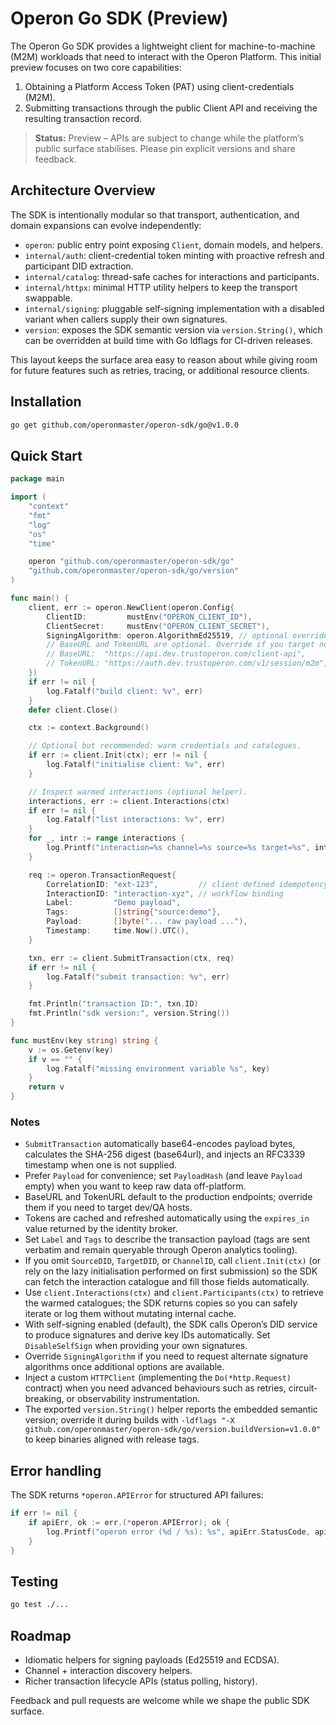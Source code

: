 # Operon Go SDK (Preview)

The Operon Go SDK provides a lightweight client for machine-to-machine (M2M)
workloads that need to interact with the Operon Platform. This initial preview
focuses on two core capabilities:

1. Obtaining a Platform Access Token (PAT) using client-credentials (M2M).
2. Submitting transactions through the public Client API and receiving the
   resulting transaction record.

> **Status:** Preview – APIs are subject to change while the platform’s public
> surface stabilises. Please pin explicit versions and share feedback.

## Architecture Overview

The SDK is intentionally modular so that transport, authentication, and domain
expansions can evolve independently:

- `operon`: public entry point exposing `Client`, domain models, and helpers.
- `internal/auth`: client-credential token minting with proactive refresh and
  participant DID extraction.
- `internal/catalog`: thread-safe caches for interactions and participants.
- `internal/httpx`: minimal HTTP utility helpers to keep the transport swappable.
- `internal/signing`: pluggable self-signing implementation with a disabled
  variant when callers supply their own signatures.
- `version`: exposes the SDK semantic version via `version.String()`, which can
  be overridden at build time with Go ldflags for CI-driven releases.

This layout keeps the surface area easy to reason about while giving room for
future features such as retries, tracing, or additional resource clients.

## Installation

```bash
go get github.com/operonmaster/operon-sdk/go@v1.0.0
```

## Quick Start

```go
package main

import (
    "context"
    "fmt"
    "log"
    "os"
    "time"

    operon "github.com/operonmaster/operon-sdk/go"
    "github.com/operonmaster/operon-sdk/go/version"
)

func main() {
    client, err := operon.NewClient(operon.Config{
        ClientID:         mustEnv("OPERON_CLIENT_ID"),
        ClientSecret:     mustEnv("OPERON_CLIENT_SECRET"),
        SigningAlgorithm: operon.AlgorithmEd25519, // optional override
        // BaseURL and TokenURL are optional. Override if you target non-production environments:
        // BaseURL:  "https://api.dev.trustoperon.com/client-api",
        // TokenURL: "https://auth.dev.trustoperon.com/v1/session/m2m",
    })
    if err != nil {
        log.Fatalf("build client: %v", err)
    }
    defer client.Close()

    ctx := context.Background()

    // Optional but recommended: warm credentials and catalogues.
    if err := client.Init(ctx); err != nil {
        log.Fatalf("initialise client: %v", err)
    }

    // Inspect warmed interactions (optional helper).
    interactions, err := client.Interactions(ctx)
    if err != nil {
        log.Fatalf("list interactions: %v", err)
    }
    for _, intr := range interactions {
        log.Printf("interaction=%s channel=%s source=%s target=%s", intr.ID, intr.ChannelID, intr.SourceDID, intr.TargetDID)
    }

    req := operon.TransactionRequest{
        CorrelationID: "ext-123",         // client defined idempotency key
        InteractionID: "interaction-xyz", // workflow binding
        Label:         "Demo payload",
        Tags:          []string{"source:demo"},
        Payload:       []byte("... raw payload ..."),
        Timestamp:     time.Now().UTC(),
    }

    txn, err := client.SubmitTransaction(ctx, req)
    if err != nil {
        log.Fatalf("submit transaction: %v", err)
    }

    fmt.Println("transaction ID:", txn.ID)
    fmt.Println("sdk version:", version.String())
}

func mustEnv(key string) string {
    v := os.Getenv(key)
    if v == "" {
        log.Fatalf("missing environment variable %s", key)
    }
    return v
}
```


### Notes

- `SubmitTransaction` automatically base64-encodes payload bytes, calculates the
  SHA-256 digest (base64url), and injects an RFC3339 timestamp when one is not
  supplied.
- Prefer `Payload` for convenience; set `PayloadHash` (and leave `Payload` empty)
  when you want to keep raw data off-platform.
- BaseURL and TokenURL default to the production endpoints; override them if you
  need to target dev/QA hosts.
- Tokens are cached and refreshed automatically using the `expires_in` value
  returned by the identity broker.
- Set `Label` and `Tags` to describe the transaction payload (tags are sent verbatim and remain queryable through Operon analytics tooling).
- If you omit `SourceDID`, `TargetDID`, or `ChannelID`, call `client.Init(ctx)`
  (or rely on the lazy initialisation performed on first submission) so the SDK
  can fetch the interaction catalogue and fill those fields automatically.
- Use `client.Interactions(ctx)` and `client.Participants(ctx)` to retrieve the
  warmed catalogues; the SDK returns copies so you can safely iterate or log
  them without mutating internal cache.
- With self-signing enabled (default), the SDK calls Operon’s DID service to produce signatures and derive key IDs automatically. Set `DisableSelfSign` when providing your own signatures.
- Override `SigningAlgorithm` if you need to request alternate signature
  algorithms once additional options are available.
- Inject a custom `HTTPClient` (implementing the `Do(*http.Request)` contract)
  when you need advanced behaviours such as retries, circuit-breaking, or
  observability instrumentation.
- The exported `version.String()` helper reports the embedded semantic version;
  override it during builds with `-ldflags "-X github.com/operonmaster/operon-sdk/go/version.buildVersion=v1.0.0"` to keep binaries aligned with release tags.

## Error handling

The SDK returns `*operon.APIError` for structured API failures:

```go
if err != nil {
    if apiErr, ok := err.(*operon.APIError); ok {
        log.Printf("operon error (%d / %s): %s", apiErr.StatusCode, apiErr.Code, apiErr.Message)
    }
}
```

## Testing

```bash
go test ./...
```

## Roadmap

- Idiomatic helpers for signing payloads (Ed25519 and ECDSA).
- Channel + interaction discovery helpers.
- Richer transaction lifecycle APIs (status polling, history).

Feedback and pull requests are welcome while we shape the public SDK surface.
